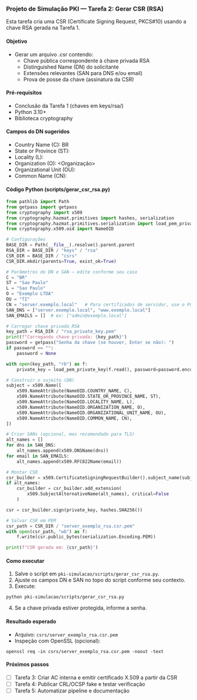 
### Projeto de Simulação PKI — Tarefa 2: Gerar CSR (RSA)

Esta tarefa cria uma CSR (Certificate Signing Request, PKCS#10) usando a chave RSA gerada na Tarefa 1.

#### Objetivo
- Gerar um arquivo .csr contendo:
  - Chave pública correspondente à chave privada RSA
  - Distinguished Name (DN) do solicitante
  - Extensões relevantes (SAN para DNS e/ou email)
  - Prova de posse da chave (assinatura da CSR)

#### Pré-requisitos
- Conclusão da Tarefa 1 (chaves em keys/rsa/)
- Python 3.10+
- Biblioteca cryptography

#### Campos do DN sugeridos
- Country Name (C): BR
- State or Province (ST): <Estado>
- Locality (L): <Cidade>
- Organization (O): <Organização>
- Organizational Unit (OU): <Unidade>
- Common Name (CN): <FQDN ou Nome do titular>

#### Código Python (scripts/gerar_csr_rsa.py)
```python
from pathlib import Path
from getpass import getpass
from cryptography import x509
from cryptography.hazmat.primitives import hashes, serialization
from cryptography.hazmat.primitives.serialization import load_pem_private_key
from cryptography.x509.oid import NameOID

# Configurações
BASE_DIR = Path(__file__).resolve().parent.parent
RSA_DIR = BASE_DIR / "keys" / "rsa"
CSR_DIR = BASE_DIR / "csrs"
CSR_DIR.mkdir(parents=True, exist_ok=True)

# Parâmetros do DN e SAN — edite conforme seu caso
C = "BR"
ST = "Sao Paulo"
L = "Sao Paulo"
O = "Exemplo LTDA"
OU = "TI"
CN = "server.exemplo.local"   # Para certificados de servidor, use o FQDN
SAN_DNS = ["server.exemplo.local", "www.exemplo.local"]
SAN_EMAILS = []  # ex: ["admin@exemplo.local"]

# Carregar chave privada RSA
key_path = RSA_DIR / "rsa_private_key.pem"
print(f"Carregando chave privada: {key_path}")
password = getpass("Senha da chave (se houver, Enter se não): ")
if password == "":
    password = None

with open(key_path, "rb") as f:
    private_key = load_pem_private_key(f.read(), password=password.encode('utf-8') if password else None)

# Construir o sujeito (DN)
subject = x509.Name([
    x509.NameAttribute(NameOID.COUNTRY_NAME, C),
    x509.NameAttribute(NameOID.STATE_OR_PROVINCE_NAME, ST),
    x509.NameAttribute(NameOID.LOCALITY_NAME, L),
    x509.NameAttribute(NameOID.ORGANIZATION_NAME, O),
    x509.NameAttribute(NameOID.ORGANIZATIONAL_UNIT_NAME, OU),
    x509.NameAttribute(NameOID.COMMON_NAME, CN),
])

# Criar SANs (opcional, mas recomendado para TLS)
alt_names = []
for dns in SAN_DNS:
    alt_names.append(x509.DNSName(dns))
for email in SAN_EMAILS:
    alt_names.append(x509.RFC822Name(email))

# Montar CSR
csr_builder = x509.CertificateSigningRequestBuilder().subject_name(subject)
if alt_names:
    csr_builder = csr_builder.add_extension(
        x509.SubjectAlternativeName(alt_names), critical=False
    )

csr = csr_builder.sign(private_key, hashes.SHA256())

# Salvar CSR em PEM
csr_path = CSR_DIR / "server_exemplo_rsa.csr.pem"
with open(csr_path, "wb") as f:
    f.write(csr.public_bytes(serialization.Encoding.PEM))

print(f"CSR gerada em: {csr_path}")
```

#### Como executar
1) Salve o script em `pki-simulacao/scripts/gerar_csr_rsa.py`.
2) Ajuste os campos DN e SAN no topo do script conforme seu contexto.
3) Execute:
```
python pki-simulacao/scripts/gerar_csr_rsa.py
```
4) Se a chave privada estiver protegida, informe a senha.

#### Resultado esperado
- Arquivo: `csrs/server_exemplo_rsa.csr.pem`
- Inspeção com OpenSSL (opcional):
```
openssl req -in csrs/server_exemplo_rsa.csr.pem -noout -text
```

#### Próximos passos
- [ ] Tarefa 3: Criar AC interna e emitir certificado X.509 a partir da CSR
- [ ] Tarefa 4: Publicar CRL/OCSP fake e testar verificação
- [ ] Tarefa 5: Automatizar pipeline e documentação
